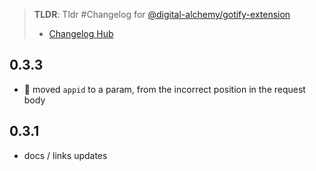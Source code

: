 > **TLDR**: Tldr #Changelog for [@digital-alchemy/gotify-extension](/support-libraries/gotify)
> -  [Changelog Hub](/changelog)

## 0.3.3
- 🐛 moved `appid`  to a param, from the incorrect position in the request body

## 0.3.1

- docs / links updates
